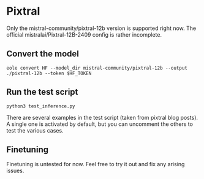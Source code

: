 # Pixtral

Only the mistral-community/pixtral-12b version is supported right now. The official mistralai/Pixtral-12B-2409 config is rather incomplete.

## Convert the model

```
eole convert HF --model_dir mistral-community/pixtral-12b --output ./pixtral-12b --token $HF_TOKEN
```

## Run the test script

```
python3 test_inference.py
```

There are several examples in the test script (taken from pixtral blog posts). A single one is activated by default, but you can uncomment the others to test the various cases.

## Finetuning

Finetuning is untested for now. Feel free to try it out and fix any arising issues.